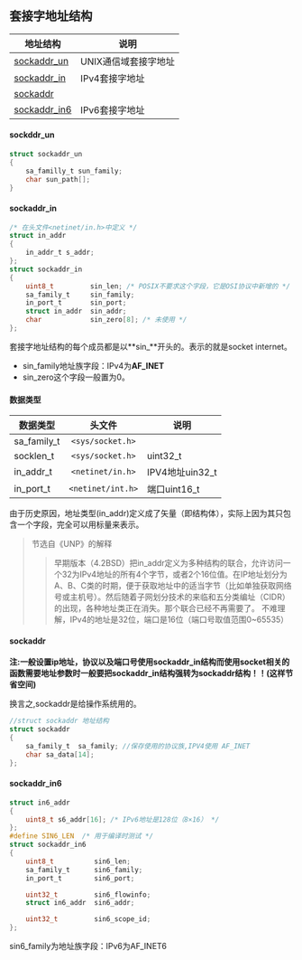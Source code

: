 ## 套接字地址结构
|地址结构|说明|
|-----|-----
|[sockaddr_un](#sockaddr_un)|UNIX通信域套接字地址
|[sockaddr_in](#sockaddr_in)|IPv4套接字地址
|[sockaddr](#sockaddr)|
|[sockaddr_in6](#sockaddr_in6)|IPv6套接字地址

#### sockddr_un
```c
struct sockaddr_un
{
    sa_familly_t sun_family;
    char sun_path[];
}
```
#### sockaddr_in
```c
/* 在头文件<netinet/in.h>中定义 */
struct in_addr
{
    in_addr_t s_addr;
};
struct sockaddr_in
{
    uint8_t         sin_len; /* POSIX不要求这个字段，它是OSI协议中新增的 */
    sa_family_t     sin_family;
    in_port_t       sin_port;
    struct in_addr  sin_addr;
    char            sin_zero[8]; /* 未使用 */
};
```
套接字地址结构的每个成员都是以**sin_**开头的。表示的就是socket internet。 
* sin_family地址族字段：IPv4为**AF_INET**
* sin_zero这个字段一般置为0。

#### 数据类型
|数据类型|头文件|说明
|-----|:---:|----
|sa_family_t|`<sys/socket.h>`|
|socklen_t|`<sys/socket.h>`|uint32_t
|in_addr_t|`<netinet/in.h>`|IPV4地址uin32_t
|in_port_t|`<netinet/int.h>`|端口uint16_t

由于历史原因，地址类型(in_addr)定义成了矢量（即结构体），实际上因为其只包含一个字段，完全可以用标量来表示。  
>节选自《UNP》的解释
>>早期版本（4.2BSD）把in_addr定义为多种结构的联合，允许访问一个32为IPv4地址的所有4个字节，或者2个16位值。在IP地址划分为A、B、C类的时期，便于获取地址中的适当字节（比如单独获取网络号或主机号）。然后随着子网划分技术的来临和五分类编址（CIDR）的出现，各种地址类正在消失。那个联合已经不再需要了。
不难理解，IPv4的地址是32位，端口是16位（端口号取值范围0~65535）  

#### sockaddr

**注:一般设置ip地址，协议以及端口号使用sockaddr_in结构而使用socket相关的函数需要地址参数时一般要把sockaddr_in结构强转为sockaddr结构！！(这样节省空间)**

换言之,sockaddr是给操作系统用的。

```C
//struct sockaddr 地址结构
struct sockaddr
{
    sa_family_t  sa_family; //保存使用的协议族,IPV4使用 AF_INET
    char sa_data[14];
}; 
```

#### sockaddr_in6
```c
struct in6_addr
{
    uint8_t s6_addr[16]; /* IPv6地址是128位（8×16） */
};
#define SIN6_LEN  /* 用于编译时测试 */
struct sockaddr_in6
{
    uint8_t          sin6_len;
    sa_family_t      sin6_family;
    in_port_t        sin6_port;

    uint32_t         sin6_flowinfo;
    struct in6_addr  sin6_addr;

    uint32_t         sin6_scope_id;
};
```
sin6_family为地址族字段：IPv6为AF_INET6
